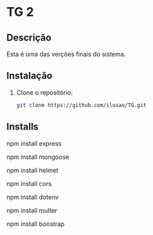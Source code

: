 # TG 2

## Descrição
Esta é uma das verções finais do sistema.


## Instalação

1. Clone o repositório:
   ```bash
   git clone https://github.com/ilusao/TG.git

## Installs
npm install express

npm install mongoose

npm install helmet

npm install cors

npm install dotenv

npm install multer

npm install boostrap